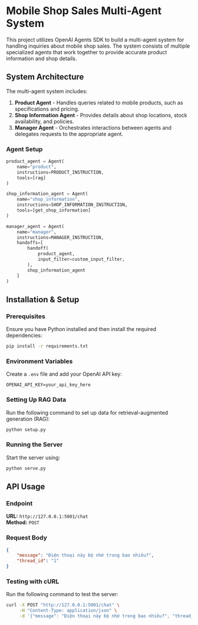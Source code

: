 

# Mobile Shop Sales Multi-Agent System

This project utilizes OpenAI Agents SDK to build a multi-agent system for handling inquiries about mobile shop sales. The system consists of multiple specialized agents that work together to provide accurate product information and shop details.


## System Architecture

The multi-agent system includes:

1. **Product Agent** - Handles queries related to mobile products, such as specifications and pricing.
2. **Shop Information Agent** - Provides details about shop locations, stock availability, and policies.
3. **Manager Agent** - Orchestrates interactions between agents and delegates requests to the appropriate agent.

### Agent Setup

```python
product_agent = Agent(
    name="product",
    instructions=PRODUCT_INSTRUCTION,
    tools=[rag]
)

shop_information_agent = Agent(
    name="shop_information",
    instructions=SHOP_INFORMATION_INSTRUCTION,
    tools=[get_shop_information]
)

manager_agent = Agent(
    name="manager",
    instructions=MANAGER_INSTRUCTION,
    handoffs=[
        handoff(
            product_agent,
            input_filter=custom_input_filter,
        ),
        shop_information_agent
    ]
)
```

## Installation & Setup

### Prerequisites
Ensure you have Python installed and then install the required dependencies:

```sh
pip install -r requirements.txt
```

### Environment Variables
Create a `.env` file and add your OpenAI API key:

```
OPENAI_API_KEY=your_api_key_here
```

### Setting Up RAG Data
Run the following command to set up data for retrieval-augmented generation (RAG):

```sh
python setup.py
```

### Running the Server
Start the server using:

```sh
python serve.py
```

## API Usage

### Endpoint
**URL:** `http://127.0.0.1:5001/chat`  
**Method:** `POST`

### Request Body
```json
{
    "message": "Điện thoại này bộ nhớ trong bao nhiêu?",
    "thread_id": "1"
}
```

### Testing with cURL
Run the following command to test the server:

```sh
curl -X POST "http://127.0.0.1:5001/chat" \
     -H "Content-Type: application/json" \
     -d '{"message": "Điện thoại này bộ nhớ trong bao nhiêu?", "thread_id": "1"}'
```

